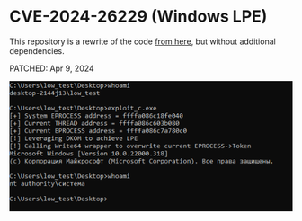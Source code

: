 # CVE-2024-26229 (Windows LPE)

This repository is a rewrite of the code [from here](https://github.com/varwara/CVE-2024-26229), but without additional dependencies.

PATCHED: Apr 9, 2024

![](poc.png)
